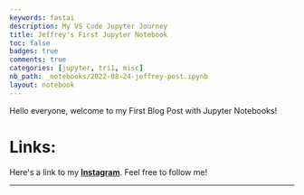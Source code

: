```yaml
---
keywords: fastai
description: My VS Code Jupyter Journey
title: Jeffrey's First Jupyter Notebook
toc: false 
badges: true
comments: true
categories: [jupyter, tri1, misc]
nb_path: _notebooks/2022-08-24-jeffrey-post.ipynb
layout: notebook
---
```


<!--
#################################################
### THIS FILE WAS AUTOGENERATED! DO NOT EDIT! ###
#################################################
# file to edit: _notebooks/2022-08-24-jeffrey-post.ipynb
-->

<div class="container" id="notebook-container">
        
<div class="cell border-box-sizing text_cell rendered"><div class="inner_cell">
<div class="text_cell_render border-box-sizing rendered_html">
<p>Hello everyone, welcome to my First Blog Post with Jupyter Notebooks!</p>

</div>
</div>
</div>
<div class="cell border-box-sizing text_cell rendered"><div class="inner_cell">
<div class="text_cell_render border-box-sizing rendered_html">
<h1 id="Links:">Links:<a class="anchor-link" href="#Links:"> </a></h1><p>Here's a link to my <a href="https://www.instagram.com/jeffrey_the_gerbil/"><strong>Instagram</strong></a>. Feel free to follow me!</p>
<hr>

</div>
</div>
</div>
</div>
 


